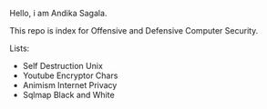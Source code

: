 Hello, i am Andika Sagala.

This repo is index for Offensive and Defensive Computer Security.

Lists:
- Self Destruction Unix
- Youtube Encryptor Chars
- Animism Internet Privacy
- Sqlmap Black and White
